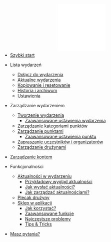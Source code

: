 <a href="/#">
  <img src="assets/logo_lets_map.svg" alt="Let's Map logo" width="150" style="display: block; margin: auto; margin-bottom: -10px;">
</a>

* [Szybki start](quick-start.md?id=szybki-start)

* Lista wydarzeń
  * [Dołącz do wydarzenia]()
  * [Aktualne wydarzenia]()
  * [Kopiowanie i resetowanie]()
  * [Historia i archiwum]()
  * [Ustawienia]()

* Zarządzanie wydarzeniem
  * [Tworzenie wydarzenia](event-management/creating-event.md)
    * [Zaawansowane ustawienia wydarzenia](event-management/creating-event.md#_4-zaawansowane-ustawienia-gry)
  * [Zarządzanie kategoriami punktów](event-management/managing-point-categories.md)
  * [Zarządzanie punktami](event-management/managing-points.md)
    * [Zaawansowane ustawienia punktu](features/advanced-point-settings.md?id=zaawansowane-ustawienia-punktu)
  * [Zapraszanie uczestników i organizatorów](event-management/inviting-participants-organizers.md)
  * [Zarządzanie drużynami](event-management/managing-teams.md)

* [Zarządzanie kontem]()

* Funkcjonalności
  * [Aktualności w wydarzeniu](features/notifications.md#aktualności-w-wydarzeniu)
    * [Przykładowy wygląd aktualności](features/notifications.md#przykładowy-wygląd-aktualności)
    * [Jak wysłać aktualności?](features/notifications.md#jak-wysłać-aktualności)
    * [Jak zarządzać aktualnościami?](features/notifications.md#jak-zarządzać-aktualnościami)
  * [Plecak drużyny](features/backpack.md?id=plecak-drużyny)
  * [Sklep w aplikacji](features/market.md?id=sklep-w-aplikacji)
      * [Jak korzystać?](features/market.md#jak-korzystać-ze-sklepu)
      * [Zaawansowane funkcje](features/market.md#zaawansowane-funkcje)
      * [Najczęstsze problemy](features/market.md#najczęstsze-problemy)
      * [Tips & Tricks](features/market.md#tips--tricks)

* [Masz pytania?]()

[//]: # (* Poradniki)
[//]: # (  *  [Jak stworzyć pierwsze wydarzenie?]&#40;tutorials/first-event.md&#41;)
